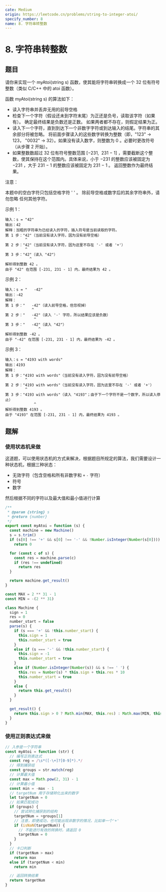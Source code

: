 ```yaml
---
cate: Medium
origin: https://leetcode.cn/problems/string-to-integer-atoi/
specify_number: 8
name: 8. 字符串转整数
---
```


# 8. 字符串转整数

## 题目

请你来实现一个 myAtoi(string s) 函数，使其能将字符串转换成一个 32 位有符号整数（类似 C/C++ 中的 atoi 函数）。

函数 myAtoi(string s) 的算法如下：

- 读入字符串并丢弃无用的前导空格
- 检查下一个字符（假设还未到字符末尾）为正还是负号，读取该字符（如果有）。 确定最终结果是负数还是正数。 如果两者都不存在，则假定结果为正。
- 读入下一个字符，直到到达下一个非数字字符或到达输入的结尾。字符串的其余部分将被忽略。
将前面步骤读入的这些数字转换为整数（即，"123" -> 123， "0032" -> 32）。如果没有读入数字，则整数为 0 。必要时更改符号（从步骤 2 开始）。
- 如果整数数超过 32 位有符号整数范围 [−231,  231 − 1] ，需要截断这个整数，使其保持在这个范围内。具体来说，小于 −231 的整数应该被固定为 −231 ，大于 231 − 1 的整数应该被固定为 231 − 1 。
返回整数作为最终结果。

注意：

本题中的空白字符只包括空格字符 ' ' 。
除前导空格或数字后的其余字符串外，请勿忽略 任何其他字符。

示例 1：

```
输入：s = "42"
输出：42
解释：加粗的字符串为已经读入的字符，插入符号是当前读取的字符。
第 1 步："42"（当前没有读入字符，因为没有前导空格）
         ^
第 2 步："42"（当前没有读入字符，因为这里不存在 '-' 或者 '+'）
         ^
第 3 步："42"（读入 "42"）
           ^
解析得到整数 42 。
由于 "42" 在范围 [-231, 231 - 1] 内，最终结果为 42 。
```

示例 2：

```
输入：s = "   -42"
输出：-42
解释：
第 1 步："   -42"（读入前导空格，但忽视掉）
            ^
第 2 步："   -42"（读入 '-' 字符，所以结果应该是负数）
             ^
第 3 步："   -42"（读入 "42"）
               ^
解析得到整数 -42 。
由于 "-42" 在范围 [-231, 231 - 1] 内，最终结果为 -42 。
```

示例 3：

```
输入：s = "4193 with words"
输出：4193
解释：
第 1 步："4193 with words"（当前没有读入字符，因为没有前导空格）
         ^
第 2 步："4193 with words"（当前没有读入字符，因为这里不存在 '-' 或者 '+'）
         ^
第 3 步："4193 with words"（读入 "4193"；由于下一个字符不是一个数字，所以读入停止）
             ^
解析得到整数 4193 。
由于 "4193" 在范围 [-231, 231 - 1] 内，最终结果为 4193 。
```

## 题解

### 使用状态机来做

这道题，可以使用状态机的方式来解决，根据题目所规定的算法，我们需要设计一种状态机，根据三种状态：

- 无效字符（包含空格和所有非数字和 `+` `-` 字符）
- 符号
- 数字

然后根据不同的字符以及最大值和最小值进行计算

```js
/**
 * @param {string} s
 * @return {number}
 */
export const myAtoi = function (s) {
  const machine = new Machine()
  s = s.trim()
  if (s[0] !== '+' && s[0] !== '-' && !Number.isInteger(Number(s[0])))
    return 0

  for (const c of s) {
    const res = machine.parse(c)
    if (res !== undefined)
      return res
  }

  return machine.get_result()
}

const MAX = 2 ** 31 - 1
const MIN = -(2 ** 31)

class Machine {
  sign = 1
  res = 0
  number_start = false
  parse(s) {
    if (s === '+' && !this.number_start) {
      this.sign = 1
      this.number_start = true
    }
    else if (s === '-' && !this.number_start) {
      this.sign = -1
      this.number_start = true
    }
    else if (Number.isInteger(Number(s)) && s !== ' ') {
      this.res = Number(s) * this.sign + this.res * 10
      this.number_start = true
    }
    else {
      return this.get_result()
    }
  }

  get_result() {
    return this.sign > 0 ? Math.min(MAX, this.res) : Math.max(MIN, this.res)
  }
}

```

### 使用正则表达式来做

```js
// 入参是一个字符串
const myAtoi = function (str) {
  // 编写正则表达式
  const reg = /\s*([-\+]?[0-9]*).*/
  // 得到捕获组
  const groups = str.match(reg)
  // 计算最大值
  const max = Math.pow(2, 31) - 1
  // 计算最小值
  const min = -max - 1
  // targetNum 用于存储转化出来的数字
  let targetNum = 0
  // 如果匹配成功
  if (groups) {
    // 尝试转化捕获到的结构
    targetNum = +groups[1]
    // 注意，即便成功，也可能出现非数字的情况，比如单一个'+'
    if (isNaN(targetNum)) {
      // 不能进行有效的转换时，请返回 0
      targetNum = 0
    }
  }
  // 卡口判断
  if (targetNum > max)
    return max
  else if (targetNum < min)
    return min

  // 返回转换结果
  return targetNum
}
```
